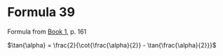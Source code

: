 # Formula 39

Formula from [Book 1](../Buch1.md), p. 161

$\tan{\alpha} = \frac{2}{\cot{\frac{\alpha}{2}} - \tan{\frac{\alpha}{2}}}$
